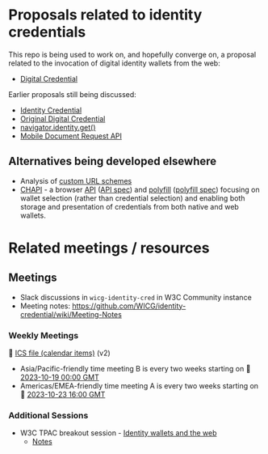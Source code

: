 # Proposals related to identity credentials

This repo is being used to work on, and hopefully converge on, a proposal
related to the invocation of digital identity wallets from the web:
* [Digital Credential](digital-credentials-2-proposal.md)

Earlier proposals still being discussed:
* [Identity Credential](identity-credential-proposal.md)
* [Original Digital Credential](digital-credential-proposal.md)
* [navigator.identity.get()](navigator-identity-proposal.md)
* [Mobile Document Request API](mobile-document-request-api-proposal.md)

## Alternatives being developed elsewhere

* Analysis of [custom URL schemes](custom-schemes.md)
* [CHAPI](https://chapi.io/) - a browser [API](https://dbpedia.org/resource/API) ([API spec](https://w3c-ccg.github.io/credential-handler-api/)) and [polyfill](https://dbpedia.org/resource/Polyfill_(programming)) ([polyfill spec](https://github.com/credential-handler/credential-handler-polyfill)) focusing on wallet selection (rather than credential selection) and enabling both storage and presentation of credentials from both native and web wallets.

# Related meetings / resources

## Meetings

* Slack discussions in `wicg-identity-cred` in W3C Community instance
* Meeting notes: https://github.com/WICG/identity-credential/wiki/Meeting-Notes

### Weekly Meetings

📆 [ICS file (calendar items)](https://drive.google.com/file/d/1u8QK2-9gCo_qKify7VKeHDntU85Rc7Xx/view?usp=sharing) (v2)

* Asia/Pacific-friendly time meeting B is every two weeks starting on 🔗 [2023-10-19 00:00 GMT](https://www.timeanddate.com/worldclock/converter.html?iso=20231019T000000&p1=240&p2=248&p3=776&p4=136&p5=tz_gmt&p6=43&p7=1203&p8=24&p9=75&p10=1241&p11=234)
* Americas/EMEA-friendly time meeting A is every two weeks starting on 🔗 [2023-10-23 16:00 GMT](https://www.timeanddate.com/worldclock/converter.html?iso=20231023T160000&p1=240&p2=248&p3=776&p4=136&p5=tz_gmt&p6=43&p7=1203&p8=24&p9=75&p10=1241&p11=234)


### Additional Sessions
* W3C TPAC breakout session - [Identity wallets and the web](https://www.w3.org/events/meetings/43317b7e-b0cd-4684-a03d-fdd06d742f43/)
  * [Notes](https://docs.google.com/document/d/1sW74RUVamz8g6-23IHvMOgHMg-ZvIz5lcsajBvZxtes/edit)
